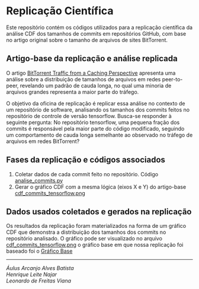 # Replicação Científica
Este repositório contém os códigos utilizados para a replicação científica da análise CDF dos tamanhos de commits em repositórios GitHub, com base no artigo original sobre o tamanho de arquivos de sites BitTorrent.

## Artigo-base da replicação e análise replicada


O artigo [BitTorrent Traffic from a Caching Perspective](https://doi.org/10.1007/s13173-013-0112-z) apresenta uma análise sobre a distribuição de tamanhos de arquivos em redes peer-to-peer, revelando um padrão de cauda longa, no qual uma minoria de arquivos grandes representa a maior parte do tráfego.

O objetivo da oficina de replicação é replicar essa análise no contexto de um repositório de software, analisando os tamanhos dos commits feitos no repositório de controle de versão tensorflow. Busca-se responder à seguinte pergunta: No repositório tensorflow, uma pequena fração dos commits é responsável pela maior parte do código modificado, seguindo um comportamento de cauda longa semelhante ao observado no tráfego de arquivos em redes BitTorrent?

## Fases da replicação e códigos associados
1. Coletar dados de cada commit feito no repositório. Código [analise_commits.py](https://github.com/AulusHZP/ReplicaoCientifica/blob/main/analise_commits.py)<br>
2. Gerar o gráfico CDF com a mesma lógica (eixos X e Y) do artigo-base [cdf_commits_tensorflow.png](https://github.com/AulusHZP/ReplicaoCientifica/blob/main/cdf_commits_tensorflow.png)

## Dados usados coletados e gerados na replicação
Os resultados da replicação foram materializados na forma de um gráfico CDF que demonstra a distribuição dos tamanhos dos commits no repositório analisado. O gráfico pode ser visualizado no arquivo [cdf_commits_tensorflow.png](https://github.com/AulusHZP/ReplicaoCientifica/blob/main/cdf_commits_tensorflow.png) o gráfico base em que nossa replicação foi baseado foi o [Gráfico Base](https://github.com/AulusHZP/ReplicaoCientifica/blob/main/GraficoBase.jpg)

---
_Áulus Arcanjo Alves Batista_<br>
_Henrique Leite Najar_<br>
_Leonardo de Freitas Viana_<br>
